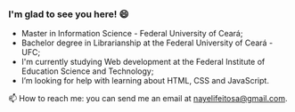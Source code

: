  
### I'm glad to see you here! :smile: 


* Master in Information Science - Federal University of Ceará;
* Bachelor degree in Librarianship at the Federal University of Ceará - UFC;
* I'm currently studying Web development at the Federal Institute of Education Science and Technology;
* I’m looking for help with learning about HTML, CSS and JavaScript. 

:mailbox: How to reach me: you can send me an email at nayelifeitosa@gmail.com.

<!--
**NayeliDev/NayeliDev** is a ✨ _special_ ✨ repository because its `README.md` (this file) appears on your GitHub profile.

Here are some ideas to get you started:

- 🌱 I’m currently learning Python
- 👯 I’m looking to collaborate on ...
- 🤔 I’m looking for help with ...
- 💬 Ask me about ...
- 📫 How to reach me: ...
- 😄 Pronouns: ...
- ⚡ Fun fact: ...
-->
